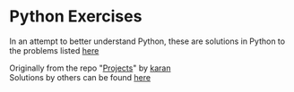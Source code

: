 Python Exercises
================

In an attempt to better understand Python, these are solutions in Python to 
the problems listed [here][1]

Originally from the repo "[Projects][2]" by [karan][3]  
Solutions by others can be found [here][4]

[1]: https://github.com/coln/Python-Exercises/blob/master/LIST.md
[2]: https://github.com/karan/Projects
[3]: https://github.com/karan
[4]: https://github.com/karan/Projects-Solutions